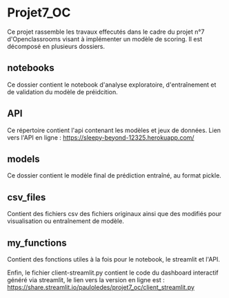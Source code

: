 # Projet7_OC
Ce projet rassemble les travaux effecutés dans le cadre du projet n°7 
d'Openclassrooms visant à implémenter un modèle de scoring. Il est décomposé en plusieurs dossiers.

## notebooks

Ce dossier contient le notebook d'analyse exploratoire, d'entraînement et de validation du modèle de préidcition.

## API

Ce répertoire contient l'api contenant les modèles et jeux de données.
Lien vers l'API en ligne : https://sleepy-beyond-12325.herokuapp.com/

## models

Ce dossier contient le modèle final de prédiction entraîné, au format pickle.

## csv_files

Contient des fichiers csv des fichiers originaux ainsi que des modifiés pour visualisation
ou entraînement de modèle.

## my_functions

Contient des fonctions utiles à la fois pour le notebook, le streamlit et l'API.


Enfin, le fichier client-streamlit.py contient le code du dashboard interactif généré via streamlit, le
lien vers la version en ligne est : https://share.streamlit.io/pauloledes/projet7_oc/client_streamlit.py